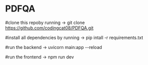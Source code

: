 # PDFQA

#clone this repoby running -> git clone https://github.com/codingcat08/PDFQA.git

#install all dependencies by running -> pip intall -r requirements.txt

#run the backend -> uvicorn main:app --reload 

#run the frontend -> npm run dev 
